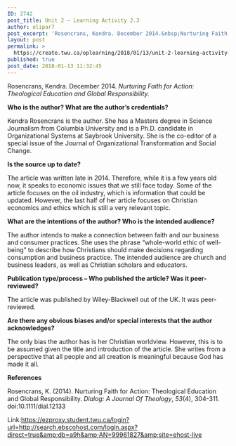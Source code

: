 ```yaml
---
ID: 2742
post_title: Unit 2 – Learning Activity 2.3
author: olipar7
post_excerpt: 'Rosencrans, Kendra. December 2014.&nbsp;Nurturing Faith for Action: Theological Education and Global Responsibility.&nbsp; Who is the author? What are the author&rsquo;s credentials? Kendra Rosencrans is the author. She has a Masters degree in Science Journalism from Columbia University and is a&nbsp;Ph.D.... <a href="https://create.twu.ca/oplearning/2018/01/13/unit-2-learning-activity-2-3/"> Continue Reading &rarr;</a>'
layout: post
permalink: >
  https://create.twu.ca/oplearning/2018/01/13/unit-2-learning-activity-2-3/
published: true
post_date: 2018-01-13 11:32:45
---
```

Rosencrans, Kendra. December 2014. <em>Nurturing Faith for Action: Theological Education and Global Responsibility. </em>

<strong>Who is the author? What are the author&#8217;s credentials?</strong>

Kendra Rosencrans is the author. She has a Masters degree in Science Journalism from Columbia University and is a Ph.D. candidate in Organizational Systems at Saybrook University. She is the co-editor of a special issue of the Journal of Organizational Transformation and Social Change.

<strong>Is the source up to date? </strong>

The article was written late in 2014. Therefore, while it is a few years old now, it speaks to economic issues that we still face today. Some of the article focuses on the oil industry, which is information that could be updated. However, the last half of her article focuses on Christian economics and ethics which is still a very relevant topic.

<strong>What are the intentions of the author? Who is the intended audience?</strong>

The author intends to make a connection between faith and our business and consumer practices. She uses the phrase &#8220;whole-world ethic of well-being&#8221; to describe how Christians should make decisions regarding consumption and business practice. The intended audience are church and business leaders, as well as Christian scholars and educators.

<strong>Publication type/process &#8211; Who published the article? Was it peer-reviewed? </strong>

The article was published by Wiley-Blackwell out of the UK. It was peer-reviewed.

<strong>Are there any obvious biases and/or special interests that the author acknowledges? </strong>

The only bias the author has is her Christian worldview. However, this is to be assumed given the title and introduction of the article. She writes from a perspective that all people and all creation is meaningful because God has made it all.

<strong>References</strong>

<div class="cite-indent" dir="ltr">
<p class="body-paragraph">Rosencrans, K. (2014). Nurturing Faith for Action: Theological Education and Global Responsibility. <i>Dialog: A Journal Of Theology</i>, <i>53</i>(4), 304-311. doi:10.1111/dial.12133</p>

Link:https://ezproxy.student.twu.ca/login?url=http://search.ebscohost.com/login.aspx?direct=true&amp;db=a9h&amp;AN=99961827&amp;site=ehost-live
</p>
</div>